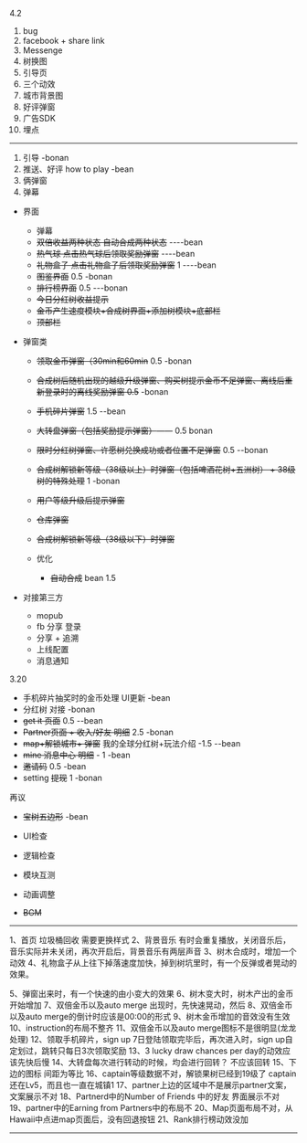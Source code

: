 <!--
 * @Description: 
 * @Author:  bean^ <bean_4@163.com>
 * @Date: 2020-03-13 10:05:06
 * @LastEditors:  bean^ <bean_4@163.com>
 * @LastEditTime: 2020-04-09 20:23:36
 -->


4.2
1. bug
2. facebook + share link
3. Messenge
4. 树换图
5. 引导页
6. 三个动效
7. 城市背景图
8. 好评弹窗
9. 广告SDK
10. 埋点

--------
1. 引导       -bonan
2. 推送、好评 how to play  -bean
3. 俩弹窗
4. 弹幕



- 界面
  - 弹幕 
  - ~~双倍收益两种状态  自动合成两种状态~~    ----bean
  - ~~热气球 点击热气球后领取奖励弹窗~~   ----bean
  -  ~~礼物盒子  点击礼物盒子后领取奖励弹窗~~  1 ----bean
  - ~~图鉴界面~~ 0.5  -bonan
  - ~~排行榜界面~~ 0.5 ---bonan
  - ~~今日分红树收益提示~~
  - ~~金币产生速度模块+合成树界面+添加树模块+底部栏~~
  - ~~顶部栏~~


- 弹窗类
  - ~~领取金币弹窗（30min和60min~~ 0.5  -bonan
  - ~~合成树后随机出现的越级升级弹窗、购买树提示金币不足弹窗、离线后重新登录时的离线奖励弹窗 0.5~~ -bonan
  - ~~手机碎片弹窗~~ 1.5 --bean
  - ~~大转盘弹窗（包括奖励提示弹窗）~~—— 0.5 bonan
  - ~~限时分红树弹窗、许愿树兑换成功或者位置不足弹窗~~ 0.5 --bonan
  - ~~合成树解锁新等级（38级以上）时弹窗（包括啤酒花树+五洲树） + 38级树的特殊处理~~ 1 -bonan
  - ~~用户等级升级后提示弹窗~~ 
  - ~~仓库弹窗~~
  - ~~合成树解锁新等级（38级以下）时弹窗~~

  - 优化
    - ~~自动合成~~  bean 1.5


- 对接第三方
  - mopub
  - fb 分享 登录
  - 分享 + 追溯
  - 上线配置
  - 消息通知

3.20
  - 手机碎片抽奖时的金币处理 UI更新 -bean
  - 分红树 对接 -bonan
  - ~~get it 页面~~ 0.5 --bean
  - ~~Partner页面 + 收入/好友 明细~~ 2.5 -bonan
  - ~~map+解锁城市+ 弹窗~~ 我的全球分红树+玩法介绍 -1.5 --bean
  - ~~mine 消息中心 明细~~  - 1 -bean
  - ~~邀请码~~ 0.5 -bean
  - setting ~~提现~~  1 -bonan

再议
- ~~宝树五边形~~ -bean

- UI检查
- 逻辑检查
- 模块互测
- 动画调整
- ~~BGM~~






---------------------------------------------------

1、首页 垃圾桶回收 需要更换样式
2、背景音乐 有时会重复播放，关闭音乐后，音乐实际并未关闭，再次开启后，背景音乐有两层声音
3、树木合成时，增加一个动效
4、礼物盒子从上往下掉落速度加快，掉到树坑里时，有一个反弹或者晃动的效果。

5、弹窗出来时，有一个快速的由小变大的效果
6、树木变大时，树木产出的金币开始增加
7、双倍金币以及auto merge 出现时，先快速晃动，然后
8、双倍金币以及auto merge的倒计时应该是00:00的形式
9、树木金币增加的音效没有生效
10、instruction的布局不整齐
11、双倍金币以及auto merge图标不是很明显(龙龙处理)
12、领取手机碎片，sign up 7日登陆领取完毕后，再次进入时，sign up自定划过，跳转只每日3次领取奖励
13、3 lucky draw chances per day的动效应该先快后慢
14、大转盘每次进行转动的时候，均会进行回转？  不应该回转
15、下边的图标 间距为等比
16、captain等级数据不对，解锁果树已经到19级了  captain还在Lv5，而且也一直在城镇1
17、partner上边的区域中不是展示partner文案，文案展示不对
18、Partnerd中的Number of Friends 中的好友 界面展示不对
19、partner中的Earning from Partners中的布局不
20、Map页面布局不对，从Hawaii中点进map页面后，没有回退按钮
21、Rank排行榜动效没加




-----------------------
